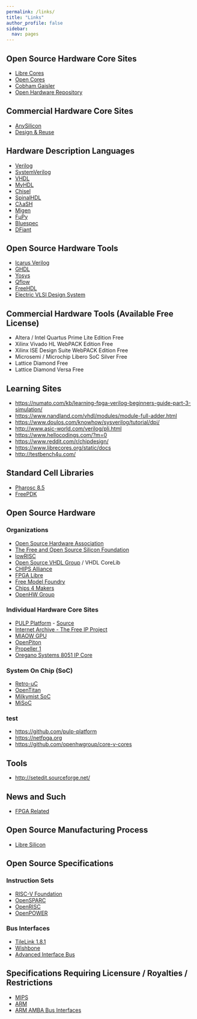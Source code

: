 ```yaml
---
permalink: /links/
title: "Links"
author_profile: false
sidebar:
  nav: pages
---
```


## Open Source Hardware Core Sites

- [Libre Cores](https://www.librecores.org)
- [Open Cores](https://opencores.org)
- [Cobham Gaisler](https://www.gaisler.com/index.php/products/ipcores)
- [Open Hardware Repository](https://ohwr.org)

## Commercial Hardware Core Sites

- [AnySilicon](https://anysilicon.com/)
- [Design & Reuse](https://www.design-reuse.com/)

## Hardware Description Languages

- [Verilog](https://en.wikipedia.org/wiki/Verilog)
- [SystemVerilog](https://en.wikipedia.org/wiki/SystemVerilog)
- [VHDL](https://en.wikipedia.org/wiki/VHDL)
- [MyHDL](http://www.myhdl.org)
- [Chisel](https://chisel.eecs.berkeley.edu)
- [SpinalHDL](https://spinalhdl.github.io/SpinalDoc-RTD/)
- [CλaSH](https://clash-lang.org)
- [Migen](http://m-labs.hk/gateware/migen/)
- [FμPy](https://fupy.github.io/)
- [Bluespec](http://wiki.bluespec.com/)
- [DFiant](https://github.com/DFiantHDL/DFiant/blob/master/README.md)

## Open Source Hardware Tools

- [Icarus Verilog](http://iverilog.icarus.com/)
- [GHDL](https://github.com/ghdl/ghdl)
- [Yosys](http://www.clifford.at/yosys/)
- [Qflow](http://opencircuitdesign.com/qflow/index.html)
- [FreeHDL](http://freehdl.seul.org/)
- [Electric VLSI Design System](https://www.staticfreesoft.com)

## Commercial Hardware Tools (Available Free License)

- Altera / Intel Quartus Prime Lite Edition Free
- Xilinx Vivado HL WebPACK Edition Free
- Xilinx ISE Design Suite WebPACK Edition Free
- Microsemi / Microchip Libero SoC Silver Free
- Lattice Diamond Free
- Lattice Diamond Versa Free

## Learning Sites

- https://numato.com/kb/learning-fpga-verilog-beginners-guide-part-3-simulation/
- https://www.nandland.com/vhdl/modules/module-full-adder.html
- https://www.doulos.com/knowhow/sysverilog/tutorial/dpi/
- http://www.asic-world.com/verilog/pli.html
- https://www.hellocodings.com/?m=0
- https://www.reddit.com/r/chipdesign/
- https://www.librecores.org/static/docs
- http://testbench4u.com/

## Standard Cell Libraries

- [Pharosc 8.5](http://www.vlsitechnology.org)
- [FreePDK](https://www.eda.ncsu.edu/wiki/FreePDK)

## Open Source Hardware

### Organizations

- [Open Source Hardware Association](https://www.oshwa.org)
- [The Free and Open Source Silicon Foundation](https://www.fossi-foundation.org)
- [lowRISC](https://www.lowrisc.org)
- [Open Source VHDL Group](http://www.vhdl.net) / VHDL CoreLib
- [CHIPS Alliance](https://chipsalliance.org)
- [FPGA Libre](http://fpgalibre.sourceforge.net)
- [Free Model Foundry](https://freemodelfoundry.com)
- [Chips 4 Makers](https://chips4makers.io)
- [OpenHW Group](https://www.openhwgroup.org/)

### Individual Hardware Core Sites

- [PULP Platform](https://pulp-platform.org) - [Source](https://github.com/pulp-platform)
- [Internet Archive - The Free IP Project](https://web.archive.org/web/20040519060445/http://www.free-ip.com/)
- [MIAOW GPU](http://miaowgpu.org)
- [OpenPiton](https://parallel.princeton.edu/openpiton/)
- [Propeller 1](https://www.parallax.com/microcontrollers/propeller-1-open-source)
- [Oregano Systems 8051 IP Core](https://www.oreganosystems.at/products/ip-cores/8051-ip-core)

### System On Chip  (SoC)

- [Retro-uC](https://gitlab.com/Chips4Makers/Retro-uC)
- [OpenTitan](https://github.com/lowRISC/opentitan)
- [Milkymist SoC](https://github.com/m-labs/milkymist)
- [MiSoC](https://github.com/m-labs/misoc)

### test
- https://github.com/pulp-platform
- https://netfpga.org
- https://github.com/openhwgroup/core-v-cores

## Tools

- http://setedit.sourceforge.net/

## News and Such

- [FPGA Related](https://www.fpgarelated.com)

## Open Source Manufacturing Process

- [Libre Silicon](https://libresilicon.com)

## Open Source Specifications

### Instruction Sets

- [RISC-V Foundation](https://riscv.org)
- [OpenSPARC](https://www.oracle.com/technetwork/systems/opensparc/index.html)
- [OpenRISC](https://openrisc.io)
- [OpenPOWER](https://openpowerfoundation.org) 

### Bus Interfaces

- [TileLink 1.8.1](https://sifive.cdn.prismic.io/sifive/7bef6f5c-ed3a-4712-866a-1a2e0c6b7b13_tilelink_spec_1.8.1.pdf)
- [Wishbone](https://opencores.org/howto/wishbone)
- [Advanced Interface Bus](https://github.com/chipsalliance/aib-phy-hardware)

## Specifications Requiring Licensure / Royalties / Restrictions

- [MIPS](https://www.mips.com)
- [ARM](https://www.arm.com)
- [ARM AMBA Bus Interfaces](https://developer.arm.com/architectures/system-architectures/amba/specifications)
